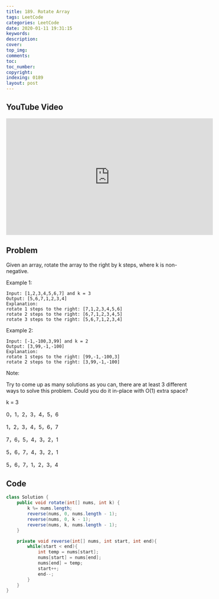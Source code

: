 ```yaml
---
title: 189. Rotate Array
tags: LeetCode
categories: LeetCode
date: 2020-01-11 19:31:15
keywords:
description:
cover:
top_img:
comments:
toc:
toc_number:
copyright:
indexing: 0189
layout: post
---
```


## YouTube Video

<iframe width="560" height="315" src="https://www.youtube.com/embed/06-7_TTlkAw" frameborder="0" allow="accelerometer; autoplay; encrypted-media; gyroscope; picture-in-picture" allowfullscreen></iframe>

## Problem

Given an array, rotate the array to the right by k steps, where k is non-negative.

Example 1:

```
Input: [1,2,3,4,5,6,7] and k = 3
Output: [5,6,7,1,2,3,4]
Explanation:
rotate 1 steps to the right: [7,1,2,3,4,5,6]
rotate 2 steps to the right: [6,7,1,2,3,4,5]
rotate 3 steps to the right: [5,6,7,1,2,3,4]
```

Example 2:

```
Input: [-1,-100,3,99] and k = 2
Output: [3,99,-1,-100]
Explanation:
rotate 1 steps to the right: [99,-1,-100,3]
rotate 2 steps to the right: [3,99,-1,-100]
```

Note:

Try to come up as many solutions as you can, there are at least 3 different ways to solve this problem.
Could you do it in-place with O(1) extra space?

k = 3

0，1，2，3，4，5，6

1，2，3，4，5，6，7

7，6，5，4，3，2，1

5，6，7，4，3，2，1

5，6，7，1，2，3，4

## Code

```java
class Solution {
    public void rotate(int[] nums, int k) {
        k %= nums.length;
        reverse(nums, 0, nums.length - 1);
        reverse(nums, 0, k - 1);
        reverse(nums, k, nums.length - 1);
    }

    private void reverse(int[] nums, int start, int end){
        while(start < end){
            int temp = nums[start];
            nums[start] = nums[end];
            nums[end] = temp;
            start++;
            end--;
        }
    }
}
```
